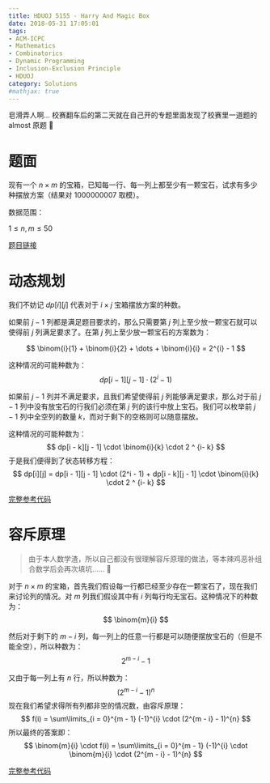 ```yaml
---
title: HDUOJ 5155 - Harry And Magic Box
date: 2018-05-31 17:05:01
tags: 
- ACM-ICPC
- Mathematics
- Combinatorics
- Dynamic Programming
- Inclusion-Exclusion Principle
- HDUOJ
category: Solutions
#mathjax: true
---
```


皂滑弄人啊... 校赛翻车后的第二天就在自己开的专题里面发现了校赛里一道题的 almost 原题 🙈

# 题面

现有一个 $n \times m$ 的宝箱，已知每一行、每一列上都至少有一颗宝石，试求有多少种摆放方案（结果对 $1000000007$ 取模）。

数据范围：

$1 \le n, m \le 50$

[题目链接](http://acm.hdu.edu.cn/showproblem.php?pid=5155)

# 动态规划

我们不妨记 $dp[i][j]$ 代表对于 $i \times j$ 宝箱摆放方案的种数。

如果前 $j - 1$ 列都是满足题目要求的，那么只需要第 $j$ 列上至少放一颗宝石就可以使得前 $j$ 列满足要求了。在第 $j$ 列上至少放一颗宝石的方案数为：

$$
\binom{i}{1} + \binom{i}{2} + \dots + \binom{i}{i} = 2^{i} - 1
$$

这种情况的可能种数为：
$$
dp[i - 1][j - 1] \cdot (2^i - 1)
$$


如果前 $j - 1$ 列并不满足要求，且我们希望使得前 $j$ 列能够满足要求，那么对于前 $j - 1$ 列中没有放宝石的行我们必须在第 $j$ 列的该行中放上宝石。我们可以枚举前 $j - 1$ 列中全空列的数量 $k$，而对于剩下的空格则可以随意摆放。

这种情况的可能种数为：
$$
dp[i - k][j - 1] \cdot \binom{i}{k} \cdot 2 ^ {i- k}
$$
于是我们便得到了状态转移方程：
$$
dp[i][j] = dp[i - 1][j - 1] \cdot (2^i - 1) + dp[i - k][j - 1] \cdot \binom{i}{k} \cdot 2 ^ {i- k}
$$


[完整参考代码](https://github.com/codgician/ACM-ICPC/blob/master/HDUOJ/5155/dp_combinatorics.cpp)

# 容斥原理

> 由于本人数学渣，所以自己都没有很理解容斥原理的做法，等本辣鸡恶补组合数学后会再次填坑…… 🙈

对于 $n \times m$ 的宝箱，首先我们假设每一行都已经至少存在一颗宝石了，现在我们来讨论列的情况。对 $m$ 列我们假设其中有 $i$ 列每行均无宝石。这种情况下的种数为：
$$
\binom{m}{i}
$$

然后对于剩下的 $m - i$ 列，每一列上的任意一行都是可以随便摆放宝石的（但是不能全空），所以种数为：  
$$
2^{m - i} - 1
$$

又由于每一列上有 $n$ 行，所以种数为：
$$
(2^{m - i} - 1)^{n}
$$
现在我们希望求得所有列都非空的情况数，由容斥原理：
$$
f(i) = \sum\limits_{i = 0}^{m - 1} (-1)^{i} \cdot (2^{m - i} - 1)^{n}
$$
所以最终的答案即：
$$
\binom{m}{i} \cdot f(i)
= \sum\limits_{i = 0}^{m - 1} (-1)^{i} \cdot \binom{m}{i} \cdot (2^{m - i} - 1)^{n}
$$

[完整参考代码](https://github.com/codgician/ACM-ICPC/blob/master/HDUOJ/5155/inclusion_exclusion_principle.cpp)

